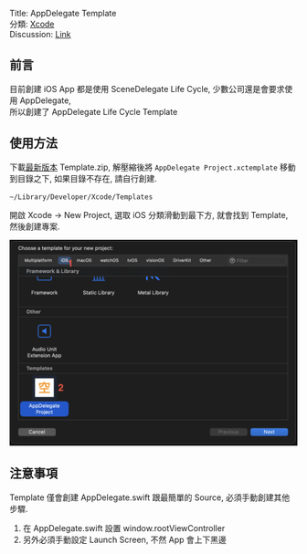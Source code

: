 Title: AppDelegate Template  
分類: [Xcode][L2]  
Discussion: [Link][L3]  

## 前言

目前創建 iOS App 都是使用 SceneDelegate Life Cycle, 少數公司還是會要求使用 AppDelegate,  
所以創建了 AppDelegate Life Cycle Template

## 使用方法

下載[最新版本][L1] Template.zip, 解壓縮後將 `AppDelegate Project.xctemplate` 移動到目錄之下, 如果目錄不存在, 請自行創建.

```
~/Library/Developer/Xcode/Templates
```

開啟 Xcode -> New Project, 選取 iOS 分類滑動到最下方, 就會找到 Template, 然後創建專案.

![](images/1.png)

## 注意事項

Template 僅會創建 AppDelegate.swift 跟最簡單的 Source, 必須手動創建其他步驟.

1. 在 AppDelegate.swift 設置 window.rootViewController  
2. 另外必須手動設定 Launch Screen, 不然 App 會上下黑邊


[L1]: https://github.com/shinrenpan/AppDelegate-Template/releases/latest/
[L2]: https://github.com/shinrenpan/Note/discussions?discussions_q=is%3Aopen+label%3AXcode
[L3]: https://github.com/shinrenpan/Note/discussions/24
